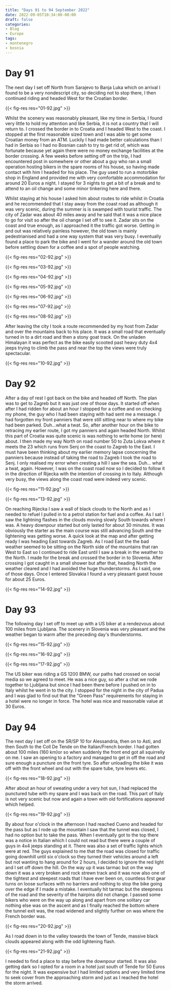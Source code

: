```yaml
---
title: "Days 91 to 94 September 2022"
date: 2022-09-05T10:34:00-00:00
draft: false
categories:
- Blog
- Europe
tags:
- montenegro
- bosnia
---
```


# Day 91

The next day I set off North from Sarajevo to Banja Luka which on arrival I found to be a very nondescript city, so deciding not to stop there, I then continued riding and headed West for the Croatian border.

{{< fig-res res="01-92.jpg" >}}

<!--more-->

Whilst the scenery was reasonably pleasant, like my time in Serbia, I found very little to hold my attention and like Serbia, it is not a country that I will return to. I crossed the border in to Croatia and I headed West to the coast. I stopped at the first reasonable sized town and I was able to get some Croatian money from an ATM. Luckily I had made better calculations than I had in Serbia so I had no Bosnian cash to try to get rid of, which was fortunate because yet again there were no money exchange facilities at the border crossing. A few weeks before setting off on the trip, I had encountered post in somewhere or other about a guy who ran a small operation hosting bikers in the spare rooms of his house, so having made contact with him I headed for his place. The guy used to run a motorbike shop in England and provided me with very comfortable accommodation for around 20 Euros a night. I stayed for 3 nights to get a bit of a break and to attend to an oil change and some minor tinkering here and there. 

Whilst staying at his house I asked him about routes to ride whilst in Croatia and he recommended that I stay away from the coast road as although it was very scenic, during the summer is is swamped with tourist traffic. The city of Zadar was about 40 miles away and he said that it was a nice place to go for visit so after the oil change I set off to see it. Zadar sits on the coast and true enough, as I approached it the traffic got worse. Getting in and out was relatively painless however, the old town is mainly pedestrianised and had a one way system that was very busy. I eventually found a place to park the bike and I went for a wander around the old town before settling down for a coffee and a spot of people watching.

{{< fig-res res="02-92.jpg" >}}

{{< fig-res res="03-92.jpg" >}}

{{< fig-res res="04-92.jpg" >}}

{{< fig-res res="05-92.jpg" >}}

{{< fig-res res="06-92.jpg" >}}

{{< fig-res res="07-92.jpg" >}}

{{< fig-res res="08-92.jpg" >}}

After leaving the city I took a route recommended by my host from Zadar and over the mountains back to his place. It was a small road that eventually turned in to a dirt road and then a stony goat track. On the unladen Himalayan it was perfect as the bike easily scooted past heavy duty 4x4 jeeps trying to climb the pass and near the top the views were truly spectacular.

{{< fig-res res="10-92.jpg" >}}

# Day 92

After a day of rest I got back on the bike and headed off North. The plan was to get to Zagreb but it was just one of those days. It started off when after I had ridden for about an hour I stopped for a coffee and on checking my phone, the guy who I had been staying with had sent me a message. I had forgotten my front panniers that were still sitting near to where my bike had been parked. Duh...what a twat. So, after another hour on the bike to retracing my earlier route, I got my panniers and again headed North. Whilst this part of Croatia was quite scenic is was nothing to write home (or here) about. I then made my way North on road number 50 to Zuta Lokva where it meets the 23 which runs from Senj on the coast to Zagreb to the East. I must have been thinking about my earlier memory lapse concerning the panniers because instead of taking the road to Zagreb I took the road to Senj. I only realised my error when cresting a hill I saw the sea. Duh... what a twat, again. However, I was on the coast road now so I decided to follow it in the direction of Rijecka with the intention of crossing in to Italy. Although very busy, the views along the coast road were indeed very scenic.

{{< fig-res res="11-92.jpg" >}}

{{< fig-res res="13-92.jpg" >}}

On reaching Rijecka I saw a wall of black clouds to the North and as I needed to refuel I pulled in to a petrol station for fuel and a coffee. As I sat I saw the lightning flashes in the clouds moving slowly South towards where I was. A heavy downpour started but only lasted for about 30 minutes. It was obviously the starter as the main course was still advancing South and the lightening was getting worse. A quick look at the map and after getting ready I was heading East towards Zagreb. As I road East the the bad weather seemed to be sitting on the North side of the mountains that ran West to East so I continued to ride East until I saw a break in the weather to the North. I made for the break and crossed the border in to Slovenia. After crossing I got caught in a small shower but after that, heading North the weather cleared and I had avoided the huge thunderstorms. As I said, one of those days. Once I entered Slovakia I found a very pleasant guest house for about 25 Euros.

{{< fig-res res="14-92.jpg" >}}

# Day 93

The following day I set off to meet up with a US biker at a rendezvous about 100 miles from Ljubljana. The scenery in Slovenia was very pleasant and the weather began to warm after the preceding day's thunderstorms. 

{{< fig-res res="15-92.jpg" >}}

{{< fig-res res="16-92.jpg" >}}

{{< fig-res res="17-92.jpg" >}}

The US biker was riding a GS 1200 BMW, our paths had crossed on social media so we agreed to meet. He was a nice guy, so after a chat we rode together to Ljubljana but since I had been there before I pushed on in to Italy whilst he went in to the city. I stopped for the night in the city of Padua and I was glad to find out that the "Green Pass" requirements for staying in a hotel were no longer in force. The hotel was nice and reasonable value at 30 Euros.

# Day 94

The next day I set off on the SR/SP 10 for Alessandria, then on to Asti, and then South to the Coll De Tende on the Italian/French border. I had gotten about 100 miles (160 km)or so when suddenly the front end got all squirrelly on me. I saw an opening to a factory and managed to get in off the road and sure enough a puncture on the front tyre. So after unloading the bike it was off with the front wheel and out with the spare tube, tyre levers etc.

{{< fig-res res="18-92.jpg" >}}

 After about an hour of sweating under a very hot sun, I had replaced the punctured tube with my spare and I was back on the road. This part of Italy is not very scenic but now and again a town with old fortifications appeared which helped. 

{{< fig-res res="19-92.jpg" >}}

By about four o'clock in the afternoon I had reached Cueno and headed for the pass but as I rode up the mountain I saw that the tunnel was closed, I had no option but to take the pass. When I eventually got to the top there was a notice in Italian which I could not read but there were a couple of guys in 4x4 jeeps standing at it. There was also a set of traffic lights which were at red. The guys explained to me that the road was closed for traffic going downhill until six o'clock so they turned their vehicles around a left but not wanting to hang around for 2 hours, I decided to ignore the red light and I set off down the hill. On the way up it was tarmac but on the way down it was a very broken and rock strewn track and it was now also one of the tightest and steepest roads that I have ever been on, countless first gear turns on loose surfaces with no barriers and nothing to stop the bike going over the edge if I made a mistake. I eventually hit tarmac but the steepness of the road and the severity of the hairpins did not change. I passed some bikers who were on the way up along and apart from one solitary car nothing else was on the ascent and as I finally reached the bottom where the tunnel exit was, the road widened and slightly further on was where the French border was. 

{{< fig-res res="20-92.jpg" >}}

As I road down in to the valley towards the town of Tende, massive black clouds appeared along with the odd lightening flash. 

{{< fig-res res="21-92.jpg" >}}

I needed to find a place to stay before the downpour started. It was also getting dark so I opted for a room in a hotel just south of Tende for 50 Euros for the night. It was expensive but I had limited options and very limited time to seek cover from the approaching storm and just as I reached the hotel the storm arrived.
